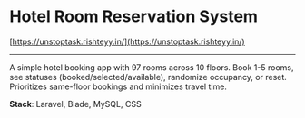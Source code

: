 # Hotel Room Reservation System

[https://unstoptask.rishteyy.in/](https://unstoptask.rishteyy.in/) <br> <hr>
A simple hotel booking app with 97 rooms across 10 floors. Book 1-5 rooms, see statuses (booked/selected/available), randomize occupancy, or reset. Prioritizes same-floor bookings and minimizes travel time.
<br>

**Stack**: Laravel, Blade, MySQL, CSS
